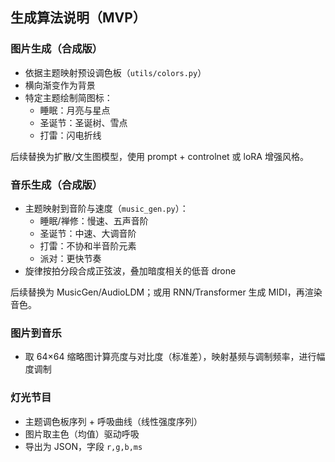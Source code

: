 ## 生成算法说明（MVP）

### 图片生成（合成版）
- 依据主题映射预设调色板（`utils/colors.py`）
- 横向渐变作为背景
- 特定主题绘制简图标：
  - 睡眠：月亮与星点
  - 圣诞节：圣诞树、雪点
  - 打雷：闪电折线

后续替换为扩散/文生图模型，使用 prompt + controlnet 或 loRA 增强风格。

### 音乐生成（合成版）
- 主题映射到音阶与速度（`music_gen.py`）：
  - 睡眠/禅修：慢速、五声音阶
  - 圣诞节：中速、大调音阶
  - 打雷：不协和半音阶元素
  - 派对：更快节奏
- 旋律按拍分段合成正弦波，叠加暗度相关的低音 drone

后续替换为 MusicGen/AudioLDM；或用 RNN/Transformer 生成 MIDI，再渲染音色。

### 图片到音乐
- 取 64×64 缩略图计算亮度与对比度（标准差），映射基频与调制频率，进行幅度调制

### 灯光节目
- 主题调色板序列 + 呼吸曲线（线性强度序列）
- 图片取主色（均值）驱动呼吸
- 导出为 JSON，字段 `r,g,b,ms`


